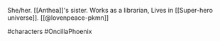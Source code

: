 She/her. [[Anthea]]'s sister. Works as a librarian, Lives in [[Super-hero universe]]. [[@lovenpeace-pkmn]]

#characters #OncillaPhoenix